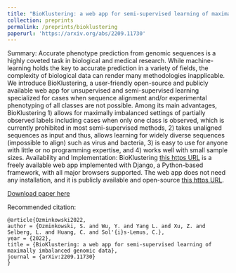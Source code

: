 ```yaml
---
title: "BioKlustering: a web app for semi-supervised learning of maximally imbalanced genomic data"
collection: preprints
permalink: /preprints/bioklustering
paperurl: 'https://arxiv.org/abs/2209.11730'
---
```


Summary: Accurate phenotype prediction from genomic sequences is a highly coveted task in biological and medical research. While machine-learning holds the key to accurate prediction in a variety of fields, the complexity of biological data can render many methodologies inapplicable. We introduce BioKlustering, a user-friendly open-source and publicly available web app for unsupervised and semi-supervised learning specialized for cases when sequence alignment and/or experimental phenotyping of all classes are not possible. Among its main advantages, BioKlustering 1) allows for maximally imbalanced settings of partially observed labels including cases when only one class is observed, which is currently prohibited in most semi-supervised methods, 2) takes unaligned sequences as input and thus, allows learning for widely diverse sequences (impossible to align) such as virus and bacteria, 3) is easy to use for anyone with little or no programming expertise, and 4) works well with small sample sizes.
Availability and Implementation: BioKlustering [this https URL](https://bioklustering.wid.wisc.edu/) is a freely available web app implemented with Django, a Python-based framework, with all major browsers supported. The web app does not need any installation, and it is publicly available and open-source [this https URL](https://github.com/solislemuslab/bioklustering).

[Download paper here](https://arxiv.org/abs/2209.11730)

Recommended citation: 

```
@article{Ozminkowski2022,
author = {Ozminkowski, S. and Wu, Y. and Yang L. and Xu, Z. and Selberg, L. and Huang, C. and Sol'{i}s-Lemus, C.},
year = {2022},
title = {BioKlustering: a web app for semi-supervised learning of maximally imbalanced genomic data},
journal = {arXiv:2209.11730}
}
```
